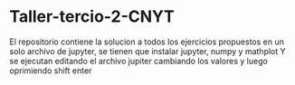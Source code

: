 # Taller-tercio-2-CNYT
El repositorio contiene la solucion a todos los ejercicios propuestos en un solo archivo de jupyter, se tienen que instalar jupyter, numpy y mathplot
Y se ejecutan editando el archivo jupiter cambiando los valores y luego oprimiendo shift enter
